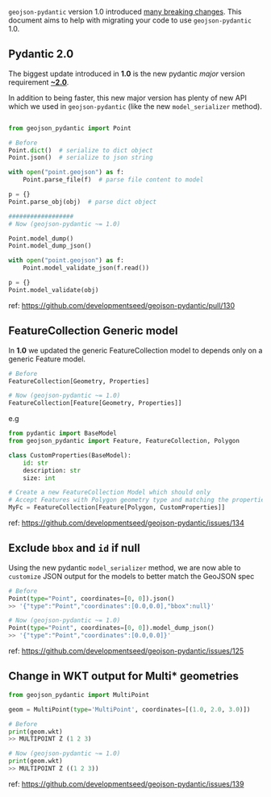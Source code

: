 `geojson-pydantic` version 1.0 introduced [many breaking changes](../release-notes.md). This
document aims to help with migrating your code to use `geojson-pydantic` 1.0.


## Pydantic 2.0

The biggest update introduced in **1.0** is the new pydantic *major* version requirement [**~2.0**](https://docs.pydantic.dev/2.0/migration/).

In addition to being faster, this new major version has plenty of new API which we used in `geojson-pydantic` (like the new `model_serializer` method).

```python

from geojson_pydantic import Point

# Before
Point.dict()  # serialize to dict object
Point.json()  # serialize to json string

with open("point.geojson") as f:
    Point.parse_file(f)  # parse file content to model

p = {}
Point.parse_obj(obj)  # parse dict object

##################
# Now (geojson-pydantic ~= 1.0)

Point.model_dump()
Point.model_dump_json()

with open("point.geojson") as f:
    Point.model_validate_json(f.read())

p = {}
Point.model_validate(obj)
```

ref: https://github.com/developmentseed/geojson-pydantic/pull/130

## FeatureCollection Generic model

In **1.0** we updated the generic FeatureCollection model to depends only on a generic Feature model.

```python
# Before
FeatureCollection[Geometry, Properties]

# Now (geojson-pydantic ~= 1.0)
FeatureCollection[Feature[Geometry, Properties]]
```

e.g

```python
from pydantic import BaseModel
from geojson_pydantic import Feature, FeatureCollection, Polygon

class CustomProperties(BaseModel):
    id: str
    description: str
    size: int

# Create a new FeatureCollection Model which should only
# Accept Features with Polygon geometry type and matching the properties
MyFc = FeatureCollection[Feature[Polygon, CustomProperties]]
```

ref: https://github.com/developmentseed/geojson-pydantic/issues/134

## Exclude `bbox` and `id` if null

Using the new pydantic `model_serializer` method, we are now able to `customize` JSON output for the models to better match the GeoJSON spec

```python
# Before
Point(type="Point", coordinates=[0, 0]).json()
>> '{"type":"Point","coordinates":[0.0,0.0],"bbox":null}'

# Now (geojson-pydantic ~= 1.0)
Point(type="Point", coordinates=[0, 0]).model_dump_json()
>> '{"type":"Point","coordinates":[0.0,0.0]}'
```

ref: https://github.com/developmentseed/geojson-pydantic/issues/125


## Change in WKT output for Multi* geometries

```python
from geojson_pydantic import MultiPoint

geom = MultiPoint(type='MultiPoint', coordinates=[(1.0, 2.0, 3.0)])

# Before
print(geom.wkt)
>> MULTIPOINT Z (1 2 3)

# Now (geojson-pydantic ~= 1.0)
print(geom.wkt)
>> MULTIPOINT Z ((1 2 3))
```

ref: https://github.com/developmentseed/geojson-pydantic/issues/139
